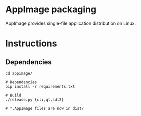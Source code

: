 # AppImage packaging
AppImage provides single-file application distribution on Linux.

# Instructions
## Dependencies
```
cd appimage/

# Dependencies
pip install -r requirements.txt

# Build
./release.py {cli,qt,sdl2}

# *.AppImage files are now in dist/
```
